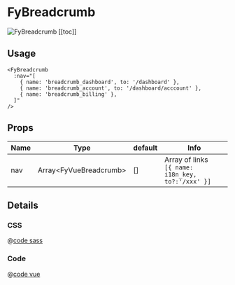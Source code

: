 # FyBreadcrumb
![FyBreadcrumb](/components/FyBreadcrumb.png)
[[toc]]

## Usage

```vue
<FyBreadcrumb
  :nav="[
    { name: 'breadcrumb_dashboard', to: '/dashboard' },
    { name: 'breadcrumb_account', to: '/dashboard/acccount' },
    { name: 'breadcrumb_billing' },
  ]"
/>
```

## Props

| Name | Type  | default | Info |
|---|---|---|---|
| nav | Array\<FyVueBreadcrumb> | [] | Array of links <br />```[{ name: i18n_key, to?:'/xxx' }]``` |

## Details

### CSS

@[code sass](../../src/components/ui/FyBreadcrumb/FyBreadcrumb.scss)

### Code

@[code vue](../../src/components/ui/FyBreadcrumb/FyBreadcrumb.vue)
